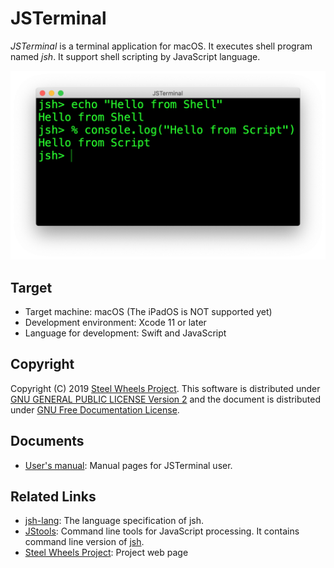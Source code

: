 # JSTerminal
*JSTerminal* is a terminal application for macOS.
It executes shell program named *jsh*.
It support shell scripting by JavaScript language.

![Screen Shot 1](Documents/Images/main-screenshot.png)

## Target
* Target machine: macOS (The iPadOS is NOT supported yet)
* Development environment: Xcode 11 or later
* Language for development: Swift and JavaScript

## Copyright
Copyright (C) 2019 [Steel Wheels Project](https://github.com/steelwheels).
This software is distributed under [GNU GENERAL PUBLIC LICENSE Version 2](https://www.gnu.org/licenses/old-licenses/gpl-2.0.html) and the document is distributed under [GNU Free Documentation License](https://www.gnu.org/licenses/fdl-1.3.en.html).

## Documents
* [User's manual](https://github.com/steelwheels/JSTerminal/blob/master/Documents/UsersManual.md): Manual pages for JSTerminal user.

## Related Links
* [jsh-lang](https://github.com/steelwheels/JSTools/blob/master/Document/jsh-lang.md): The language specification of jsh.
* [JStools](https://github.com/steelwheels/JSTools): Command line tools for JavaScript processing. It contains command line version of [jsh](https://github.com/steelwheels/JSTools/blob/master/Document/jsh-man.md).
* [Steel Wheels Project](http://steelwheels.github.io): Project web page
